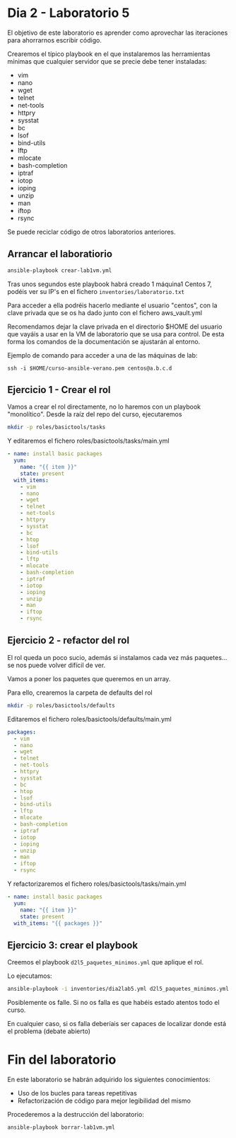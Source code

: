 # Dia 2 - Laboratorio 5

El objetivo de este laboratorio es aprender como aprovechar las iteraciones para ahorrarnos escribir código.

Crearemos el típico playbook en el que instalaremos las herramientas mínimas que cualquier servidor que se precie
debe tener instaladas:
- vim
- nano
- wget
- telnet
- net-tools
- httpry
- sysstat
- bc 
- lsof
- bind-utils
- lftp
- mlocate
- bash-completion 
- iptraf
- iotop
- ioping
- unzip
- man
- iftop
- rsync

Se puede reciclar código de otros laboratorios anteriores.


## Arrancar el laboratiorio

```bash
ansible-playbook crear-lab1vm.yml
```

Tras unos segundos este playbook habrá creado 1 máquina1 Centos 7, podéis ver su IP's en el
fichero ```inventories/laboratorio.txt```

Para acceder a ella podréis hacerlo mediante el usuario "centos", con la clave privada que
se os ha dado junto con el fichero aws_vault.yml

Recomendamos dejar la clave privada en el directorio $HOME del usuario que vayáis a usar
en la VM de laboratorio que se usa para control. De esta forma los comandos de la documentación
se ajustarán al entorno.

Ejemplo de comando para acceder a una de las máquinas de lab:

```ssh -i $HOME/curso-ansible-verano.pem centos@a.b.c.d```

## Ejercicio 1 - Crear el rol

Vamos a crear el rol directamente, no lo haremos con un playbook "monolítico".
Desde la raíz del repo del curso, ejecutaremos

```bash
mkdir -p roles/basictools/tasks
```

Y editaremos el fichero roles/basictools/tasks/main.yml

```yaml
- name: install basic packages
  yum:
    name: "{{ item }}"
    state: present
  with_items:
    - vim
    - nano
    - wget
    - telnet
    - net-tools
    - httpry
    - sysstat
    - bc 
    - htop
    - lsof
    - bind-utils
    - lftp
    - mlocate
    - bash-completion 
    - iptraf
    - iotop
    - ioping
    - unzip
    - man
    - iftop
    - rsync
```

## Ejercicio 2 - refactor del rol

El rol queda un poco sucio, además si instalamos cada vez más paquetes... se nos puede volver difícil de ver.

Vamos a poner los paquetes que queremos en un array.

Para ello, crearemos la carpeta de defaults del rol

```bash
mkdir -p roles/basictools/defaults
```

Editaremos el fichero roles/basictools/defaults/main.yml

```yaml
packages:
  - vim
  - nano
  - wget
  - telnet
  - net-tools
  - httpry
  - sysstat
  - bc 
  - htop
  - lsof
  - bind-utils
  - lftp
  - mlocate
  - bash-completion 
  - iptraf
  - iotop
  - ioping
  - unzip
  - man
  - iftop
  - rsync
```

Y refactorizaremos el fichero roles/basictools/tasks/main.yml

```yaml
- name: install basic packages
  yum:
    name: "{{ item }}"
    state: present
  with_items: "{{ packages }}"
```

## Ejercicio 3: crear el playbook

Creemos el playbook ```d2l5_paquetes_minimos.yml``` que aplique el rol.

Lo ejecutamos:

```bash
ansible-playbook -i inventories/dia2lab5.yml d2l5_paquetes_minimos.yml
```

Posiblemente os falle. Si no os falla es que habéis estado atentos todo el curso.

En cualquier caso, si os falla deberíais ser capaces de localizar donde está el problema (debate abierto)



# Fin del laboratorio

En este laboratorio se habrán adquirido los siguientes conocimientos:
- Uso de los bucles para tareas repetitivas
- Refactorización de código para mejor legibilidad del mismo

Procederemos a la destrucción del laboratorio:

```bash
ansible-playbook borrar-lab1vm.yml
```